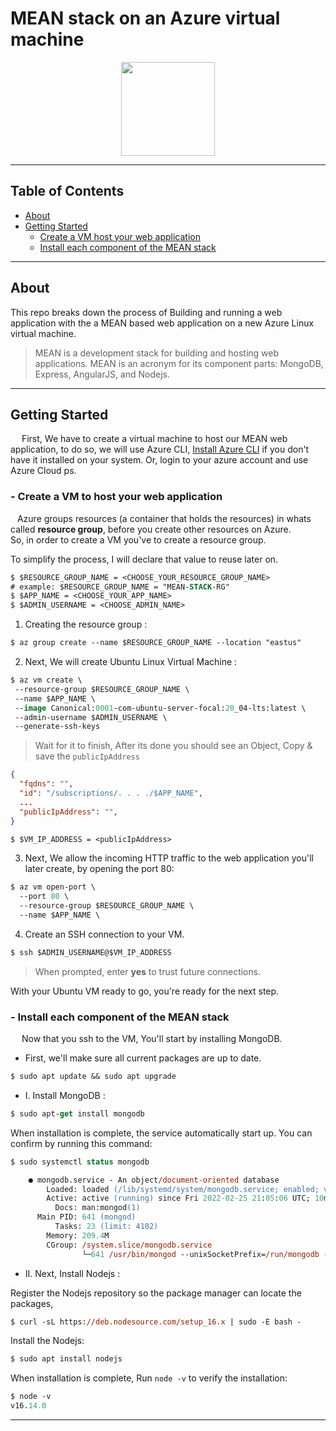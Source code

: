 # MEAN stack on an Azure virtual machine

<div  align="center"><img src="https://user-images.githubusercontent.com/17799273/155406524-4bc73a77-a35f-4dd5-b3f0-ad195d256677.png" width="150" height="150" /></div>

---

## Table of Contents

- [About](#about)
- [Getting Started](#getting_started)
  - [Create a VM host your web application](#create-vm)
  - [Install each component of the MEAN stack ](#install-mean)

---

## About <a name = "about"></a>

This repo breaks down the process of Building and running a web application with the a MEAN based web application on a new Azure Linux virtual machine.

> MEAN is a development stack for building and hosting web applications. MEAN is an acronym for its component parts: MongoDB, Express, AngularJS, and Nodejs.

---

## Getting Started <a name = "getting_started"></a>

&emsp; First, We have to create a virtual machine to host our MEAN web application, to do so, we will use Azure CLI, [Install Azure CLI] if you don't have it installed on your system. Or, login to your azure account and use Azure Cloud ps.

###  - Create a VM to host your web application <a name="create-vm"></a>

&ensp; Azure groups resources (a container that holds the resources) in whats called **resource group**, before you create other resources on Azure.\
So, in order to create a VM you've to create a resource group.

To simplify the process, I will declare that value to reuse later on.

```ps
$ $RESOURCE_GROUP_NAME = <CHOOSE_YOUR_RESOURCE_GROUP_NAME>
# example: $RESOURCE_GROUP_NAME = "MEAN-STACK-RG"
$ $APP_NAME = <CHOOSE_YOUR_APP_NAME>
$ $ADMIN_USERNAME = <CHOOSE_ADMIN_NAME>
```

1. Creating the resource group :

```ps
$ az group create --name $RESOURCE_GROUP_NAME --location "eastus"
```

2. Next, We will create Ubuntu Linux Virtual Machine :

```ps
$ az vm create \
 --resource-group $RESOURCE_GROUP_NAME \
 --name $APP_NAME \
 --image Canonical:0001-com-ubuntu-server-focal:20_04-lts:latest \
 --admin-username $ADMIN_USERNAME \
 --generate-ssh-keys
```

> Wait for it to finish, After its done you should see an Object, Copy & save the `publicIpAddress`

```json
{
  "fqdns": "",
  "id": "/subscriptions/. . . ./$APP_NAME",
  ...
  "publicIpAddress": "",
}
```

```ps
$ $VM_IP_ADDRESS = <publicIpAddress>
```

3. Next, We allow the incoming HTTP traffic to the web application you'll later create, by opening the port 80:

```ps
$ az vm open-port \
  --port 80 \
  --resource-group $RESOURCE_GROUP_NAME \
  --name $APP_NAME \
```

4. Create an SSH connection to your VM.

```ps
$ ssh $ADMIN_USERNAME@$VM_IP_ADDRESS
```

> When prompted, enter **yes** to trust future connections.

With your Ubuntu VM ready to go, you're ready for the next step.

### - Install each component of the MEAN stack <a name="install-mean"></a>

&emsp; Now that you ssh to the VM, You'll start by installing MongoDB.

- First, we'll make sure all current packages are up to date.

```ps
$ sudo apt update && sudo apt upgrade
```

- I. Install MongoDB :

```ps
$ sudo apt-get install mongodb
```

When installation is complete, the service automatically start up. You can confirm by running this command:

```ps
$ sudo systemctl status mongodb
```

```ps
    ● mongodb.service - An object/document-oriented database
        Loaded: loaded (/lib/systemd/system/mongodb.service; enabled; vendor preset: enabled)
        Active: active (running) since Fri 2022-02-25 21:05:06 UTC; 10min ago
          Docs: man:mongod(1)
      Main PID: 641 (mongod)
          Tasks: 23 (limit: 4102)
        Memory: 209.4M
        CGroup: /system.slice/mongodb.service
                └─641 /usr/bin/mongod --unixSocketPrefix=/run/mongodb --config /etc/mongodb.conf
```

- II. Next, Install Nodejs :

Register the Nodejs repository so the package manager can locate the packages,

```ps
$ curl -sL https://deb.nodesource.com/setup_16.x | sudo -E bash -
```

Install the Nodejs:

```ps
$ sudo apt install nodejs
```

When installation is complete, Run ``node -v`` to verify the installation:

```ps
$ node -v
v16.14.0
```


---

 <!-- varialbles -->

[install azure cli]: https://aka.ms/install-azure-cli
